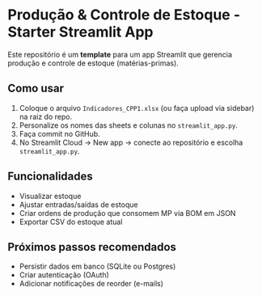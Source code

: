# Produção & Controle de Estoque - Starter Streamlit App

Este repositório é um **template** para um app Streamlit que gerencia produção e controle de estoque (matérias-primas).

## Como usar
1. Coloque o arquivo `Indicadores_CPP1.xlsx` (ou faça upload via sidebar) na raiz do repo.
2. Personalize os nomes das sheets e colunas no `streamlit_app.py`.
3. Faça commit no GitHub.
4. No Streamlit Cloud -> New app -> conecte ao repositório e escolha `streamlit_app.py`.

## Funcionalidades
- Visualizar estoque
- Ajustar entradas/saídas de estoque
- Criar ordens de produção que consomem MP via BOM em JSON
- Exportar CSV do estoque atual

## Próximos passos recomendados
- Persistir dados em banco (SQLite ou Postgres)
- Criar autenticação (OAuth)
- Adicionar notificações de reorder (e-mails)
